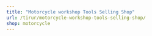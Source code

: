 ```yaml
---
title: "Motorcycle workshop Tools Selling Shop"
url: /tirur/motorcycle-workshop-tools-selling-shop/
shop: motorcycle
---
```

